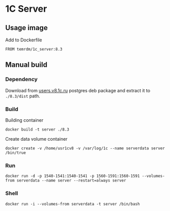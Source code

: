 # 1C Server

## Usage image

Add to Dockerfile

    FROM temrdm/1c_server:8.3

## Manual build

### Dependency

Download from [users.v8.1c.ru](https://users.v8.1c.ru/distribution/project/Platform83) postgres deb package and extract it to ```./8.3/dist``` path.

### Build

Building container

    docker build -t server ./8.3

Create data volume container
  
    docker create -v /home/usr1cv8 -v /var/log/1c --name serverdata server /bin/true

### Run

    docker run -d -p 1540-1541:1540-1541 -p 1560-1591:1560-1591 --volumes-from serverdata --name server --restart=always server

### Shell

    docker run -i --volumes-from serverdata -t server /bin/bash
